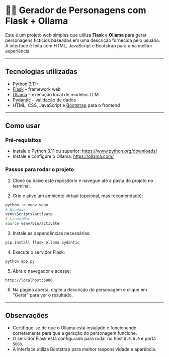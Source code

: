 # 🧙‍♂️ Gerador de Personagens com Flask + Ollama

Este é um projeto web simples que utiliza **Flask** e **Ollama** para gerar personagens fictícios baseados em uma descrição fornecida pelo usuário. A interface é feita com HTML, JavaScript e Bootstrap para uma melhor experiência.

---

## Tecnologias utilizadas

- Python 3.11+  
- [Flask](https://flask.palletsprojects.com/) – framework web  
- [Ollama](https://ollama.com/) – execução local de modelos LLM  
- [Pydantic](https://docs.pydantic.dev/) – validação de dados  
- HTML, CSS, JavaScript e [Bootstrap](https://getbootstrap.com/) para o frontend

---

## Como usar

### Pré-requisitos

- Instale o Python 3.11 ou superior: https://www.python.org/downloads/
- Instale e configure o Ollama: https://ollama.com/

### Passos para rodar o projeto

1. Clone ou baixe este repositório e navegue até a pasta do projeto no terminal.

2. Crie e ative um ambiente virtual (opcional, mas recomendado):

```bash
python -m venv venv
# Windows
venv\Scripts\activate
# Linux/Mac
source venv/bin/activate
```

3. Instale as dependências necessárias:

```bash
pip install flask ollama pydantic
```

4. Execute o servidor Flask:

```bash
python app.py
```

5. Abra o navegador e acesse:

```
http://localhost:5000
```

6. Na página aberta, digite a descrição do personagem e clique em "Gerar" para ver o resultado.

---

## Observações

- Certifique-se de que o Ollama está instalado e funcionando corretamente para que a geração do personagem funcione.
- O servidor Flask está configurado para rodar no host `0.0.0.0` e porta `5000`.
- A interface utiliza Bootstrap para melhor responsividade e aparência.
